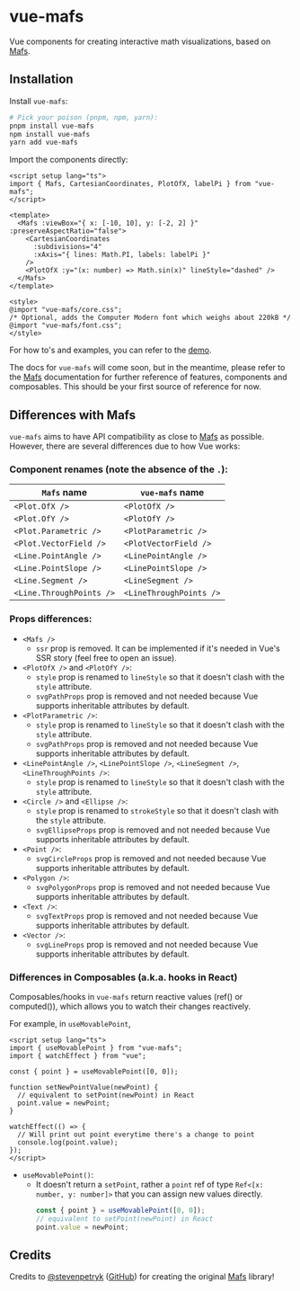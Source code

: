 # vue-mafs

Vue components for creating interactive math visualizations, based on [Mafs](https://github.com/stevenpetryk/mafs).

## Installation

Install `vue-mafs`:

```sh
# Pick your poison (pnpm, npm, yarn):
pnpm install vue-mafs
npm install vue-mafs
yarn add vue-mafs
```

Import the components directly:

```vue
<script setup lang="ts">
import { Mafs, CartesianCoordinates, PlotOfX, labelPi } from "vue-mafs";
</script>

<template>
  <Mafs :viewBox="{ x: [-10, 10], y: [-2, 2] }" :preserveAspectRatio="false">
    <CartesianCoordinates
      :subdivisions="4"
      :xAxis="{ lines: Math.PI, labels: labelPi }"
    />
    <PlotOfX :y="(x: number) => Math.sin(x)" lineStyle="dashed" />
  </Mafs>
</template>

<style>
@import "vue-mafs/core.css";
/* Optional, adds the Computer Modern font which weighs about 220kB */
@import "vue-mafs/font.css";
</style>
```

For how to's and examples, you can refer to the [demo](../demo/src/App.vue).

The docs for `vue-mafs` will come soon, but in the meantime, please refer to the [Mafs](https://mafs.dev/) documentation for further reference of features, components and composables. This should be your first source of reference for now.

## Differences with Mafs

`vue-mafs` aims to have API compatibility as close to [Mafs](https://github.com/stevenpetryk/mafs) as possible. However, there are several differences due to how Vue works:

### Component renames (note the absence of the `.`):

| `Mafs` name              | `vue-mafs` name         |
| ------------------------ | ----------------------- |
| `<Plot.OfX />`           | `<PlotOfX />`           |
| `<Plot.OfY />`           | `<PlotOfY />`           |
| `<Plot.Parametric />`    | `<PlotParametric />`    |
| `<Plot.VectorField />`   | `<PlotVectorField />`   |
| `<Line.PointAngle />`    | `<LinePointAngle />`    |
| `<Line.PointSlope />`    | `<LinePointSlope />`    |
| `<Line.Segment />`       | `<LineSegment />`       |
| `<Line.ThroughPoints />` | `<LineThroughPoints />` |

### Props differences:

- `<Mafs />`
  - `ssr` prop is removed. It can be implemented if it's needed in Vue's SSR story (feel free to open an issue).
- `<PlotOfX />` and `<PlotOfY />`:
  - `style` prop is renamed to `lineStyle` so that it doesn't clash with the `style` attribute.
  - `svgPathProps` prop is removed and not needed because Vue supports inheritable attributes by default.
- `<PlotParametric />`:
  - `style` prop is renamed to `lineStyle` so that it doesn't clash with the `style` attribute.
  - `svgPathProps` prop is removed and not needed because Vue supports inheritable attributes by default.
- `<LinePointAngle />`, `<LinePointSlope />`, `<LineSegment />`, `<LineThroughPoints />`:
  - `style` prop is renamed to `lineStyle` so that it doesn't clash with the `style` attribute.
- `<Circle />` and `<Ellipse />`:
  - `style` prop is renamed to `strokeStyle` so that it doesn't clash with the `style` attribute.
  - `svgEllipseProps` prop is removed and not needed because Vue supports inheritable attributes by default.
- `<Point />`:
  - `svgCircleProps` prop is removed and not needed because Vue supports inheritable attributes by default.
- `<Polygon />`:
  - `svgPolygonProps` prop is removed and not needed because Vue supports inheritable attributes by default.
- `<Text />`:
  - `svgTextProps` prop is removed and not needed because Vue supports inheritable attributes by default.
- `<Vector />`:
  - `svgLineProps` prop is removed and not needed because Vue supports inheritable attributes by default.

### Differences in Composables (a.k.a. hooks in React)

Composables/hooks in `vue-mafs` return reactive values (ref() or computed()), which allows you to watch their changes reactively.

For example, in `useMovablePoint`,

```vue
<script setup lang="ts">
import { useMovablePoint } from "vue-mafs";
import { watchEffect } from "vue";

const { point } = useMovablePoint([0, 0]);

function setNewPointValue(newPoint) {
  // equivalent to setPoint(newPoint) in React
  point.value = newPoint;
}

watchEffect(() => {
  // Will print out point everytime there's a change to point
  console.log(point.value);
});
</script>
```

- `useMovablePoint()`:
  - It doesn't return a `setPoint`, rather a `point` ref of type `Ref<[x: number, y: number]>` that you can assign new values directly.
    ```js
    const { point } = useMovablePoint([0, 0]);
    // equivalent to setPoint(newPoint) in React
    point.value = newPoint;
    ```

## Credits

Credits to [@stevenpetryk](https://twitter.com/stevenpetryk) ([GitHub](https://github.com/stevenpetryk)) for creating the original [Mafs](https://github.com/stevenpetryk/mafs) library!
